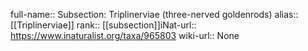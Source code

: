 

full-name:: Subsection: Triplinerviae (three-nerved goldenrods)
alias:: [[Triplinerviae]]
rank:: [[subsection]]iNat-url:: https://www.inaturalist.org/taxa/965803
wiki-url:: None